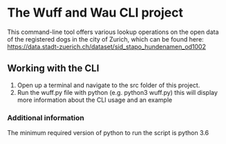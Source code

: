 # The Wuff and Wau CLI project
This command-line tool offers various lookup operations on the open data of the registered dogs in the city of Zurich,
which can be found here: https://data.stadt-zuerich.ch/dataset/sid_stapo_hundenamen_od1002

## Working with the CLI
1. Open up a terminal and navigate to the src folder of this project.
2. Run the wuff.py file with python (e.g. python3 wuff.py) this will display more information
about the CLI usage and an example

### Additional information
The minimum required version of python to run the script is python 3.6